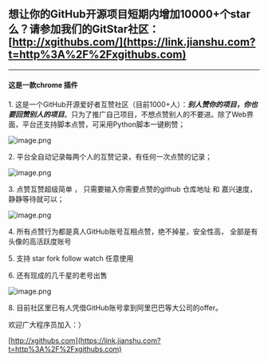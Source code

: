 ## 想让你的GitHub开源项目短期内增加10000+个star么？请参加我们的GitStar社区：[http://xgithubs.com/](https://link.jianshu.com?t=http%3A%2F%2Fxgithubs.com)

* * *

#### 这是一款chrome 插件

1\. 这是一个GitHub开源爱好者互赞社区（目前1000+人）：***别人赞你的项目，你也要回赞别人的项目***。只为了推广自己项目，不想点赞别人的不要进。除了Web界面，平台还支持脚本点赞，可采用Python脚本一键刷赞；


![image.png](https://upload-images.jianshu.io/upload_images/1899643-7e22353137691137.png?imageMogr2/auto-orient/strip%7CimageView2/2/w/1240)




2\. 平台全自动记录每两个人的互赞记录，有任何一次点赞的记录；

![image.png](https://upload-images.jianshu.io/upload_images/1899643-7f2265e889e2891f.png?imageMogr2/auto-orient/strip%7CimageView2/2/w/1240)



3\. 点赞互赞超级简单 ， 只需要输入你需要点赞的github 仓库地址 和 嘉兴速度，静静等待就可以；

![image.png](https://upload-images.jianshu.io/upload_images/1899643-d7d9187133fa0892.png?imageMogr2/auto-orient/strip%7CimageView2/2/w/1240)

4\. 所有点赞行为都是真人GitHub账号互相点赞，绝不掉星，安全性高， 全部是有头像的高活跃度账号

5\. 支持  star fork follow watch  任意使用

6\.  还有现成的几千星的老号出售 

![image.png](https://upload-images.jianshu.io/upload_images/1899643-bcf1840b4b70869f.png?imageMogr2/auto-orient/strip%7CimageView2/2/w/1240)


8\. 目前社区里已有人凭借GitHub账号拿到阿里巴巴等大公司的offer。

欢迎广大程序员加入：）

[http://xgithubs.com](https://link.jianshu.com?t=http%3A%2F%2Fxgithubs.com)

